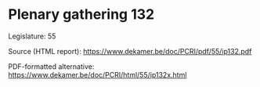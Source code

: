 # Plenary gathering 132

Legislature: 55

Source (HTML report): https://www.dekamer.be/doc/PCRI/pdf/55/ip132.pdf

PDF-formatted alternative: https://www.dekamer.be/doc/PCRI/html/55/ip132x.html

